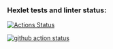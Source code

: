 ### Hexlet tests and linter status:
[![Actions Status](https://github.com/IgorSerebryakov/php-project-57/actions/workflows/hexlet-check.yml/badge.svg)](https://github.com/IgorSerebryakov/php-project-57/actions)

[![github action status](https://github.com/IgorSerebryakov/php-project-57/workflows/PHP%20CI/badge.svg)](../../actions)
